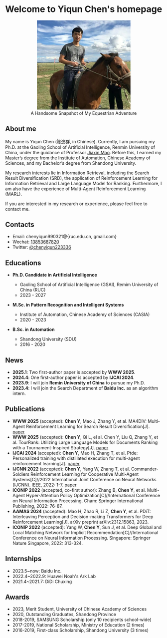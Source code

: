 # Welcome to Yiqun Chen's homepage

<div align="center">
    <img src="personal_picture.jpg" alt="Yiqun Chen" width="300">
    <figcaption>A Handsome Snapshot of My Equestrian Adventure</figcaption>
</div>

## About me

My name is Yiqun Chen (陈逸群, in Chinese). Currently, I am pursuing my Ph.D. at the Gaoling School of Artificial Intelligence, Renmin University of China, under the guidance of Professor [Jiaxin Mao](https://sites.google.com/site/maojiaxin/). Before this, I earned my Master’s degree from the Institute of Automation, Chinese Academy of Sciences, and my Bachelor’s degree from Shandong University. 

My research interests lie in Information Retrieval, including the Search Result Diversification (SRD), the application of Reinforcement Learning for Information Retrieval and Large Language Model for Ranking. Furthermore, I am also have the experience of Multi-Agent Reinforcement Learning (MARL).

If you are interested in my research or experience, please feel free to contact me.

## Contacts
* Email: chenyiqun990321@{ruc.edu.cn, gmail.com}
* Wechat: [13853687820](https://github.com/chenyiqun/chenyiqun.github.io/blob/main/Wechat.jpg)
* Twitter: [@chenyiqun223336](https://twitter.com/search?q=%40chenyiqun223336&src=typed_query)

## Educations

- **Ph.D. Candidate in Artificial Intelligence**
  - Gaoling School of Artificial Intelligence (GSAI), Remim University of China (RUC)
  - 2023 - 2027

- **M.Sc. in Pattern Recognition and Intelligent Systems**
  - Institute of Automation, Chinese Academy of Sciences (CASIA)
  - 2020 - 2023

- **B.Sc. in Automation**
  - Shandong University (SDU)
  - 2016 - 2020

## News

* **2025.1**: Two first-author paper is accepted by **WWW 2025**.
* **2024.4**: One first-author paper is accepted by **IJCAI 2024**.
* **2023.9**: I will join **Remin University of China** to pursue my Ph.D.
* **2023.4**: I will join the Search Department of **Baidu Inc.** as an algorithm intern.

## Publications

* **WWW 2025** (accepted): **Chen Y**, Mao J, Zhang Y, et al. MA4DIV: Multi-Agent Reinforcement Learning for Search Result Diversification[J]. [paper](https://arxiv.org/pdf/2403.17421)
* **WWW 2025** (accepted): **Chen Y**, Qi L, el al. Chen Y, Liu Q, Zhang Y, et al. TourRank: Utilizing Large Language Models for Documents Ranking with a Tournament-Inspired Strategy[J]. [paper](https://arxiv.org/pdf/2406.11678)
* **IJCAI 2024** (accepted): **Chen Y**, Mao H, Zhang T, et al. Ptde: Personalized training with distillated execution for multi-agent reinforcement learning[J]. [paper](https://arxiv.org/pdf/2210.08872)
* **IJCNN 2022** (accepted): **Chen Y**, Yang W, Zhang T, et al. Commander-Soldiers Reinforcement Learning for Cooperative Multi-Agent Systems[C]//2022 International Joint Conference on Neural Networks (IJCNN). IEEE, 2022: 1-7. [paper]([https://arxiv.org/pdf/2210.08872](https://drive.google.com/file/d/1crIH8Ma2MA6x0YFgNxczrfSpKJ5u6Ilr/view))
* **ICONIP 2022** (accepted, co-first author): Zhang B, **Chen Y**, et al. Multi-Agent Hyper-Attention Policy Optimization[C]//International Conference on Neural Information Processing. Cham: Springer International Publishing, 2022: 76-87.
* **AAMAS 2024** (accepted): Mao H, Zhao R, Li Z, **Chen Y**, et al. PDiT: Interleaving Perception and Decision-making Transformers for Deep Reinforcement Learning[J]. arXiv preprint arXiv:2312.15863, 2023.
* **ICONIP 2022** (accepted): Yang W, **Chen Y**, Sun J, et al. Deep Global and Local Matching Network for Implicit Recommendation[C]//International Conference on Neural Information Processing. Singapore: Springer Nature Singapore, 2022: 313-324.

  
## Internships

* 2023.5~now: Baidu Inc.
* 2022.4~2022.9: Huawei Noah's Ark Lab
* 2021.4~2021.7: DiDi Chuxing

## Awards
* 2023, Merit Student, University of Chinese Academy of Sciences
* 2020, Outstanding Graduates, Shandong Province
* 2018-2019, SAMSUNG Scholarship (only 10 recipients school-wide)
* 2017-2019, National Scholarship, Ministry of Education (2 times)
* 2016-2019, First-class Scholarship, Shandong University (3 times)

